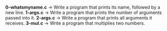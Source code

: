 **0-whatsmyname.c** -> Write a program that prints its name, followed by a new line.
**1-args.c** -> Write a program that prints the number of arguments passed into it.
**2-args.c** -> Write a program that prints all arguments it receives.
**3-mul.c** -> Write a program that multiplies two numbers.

